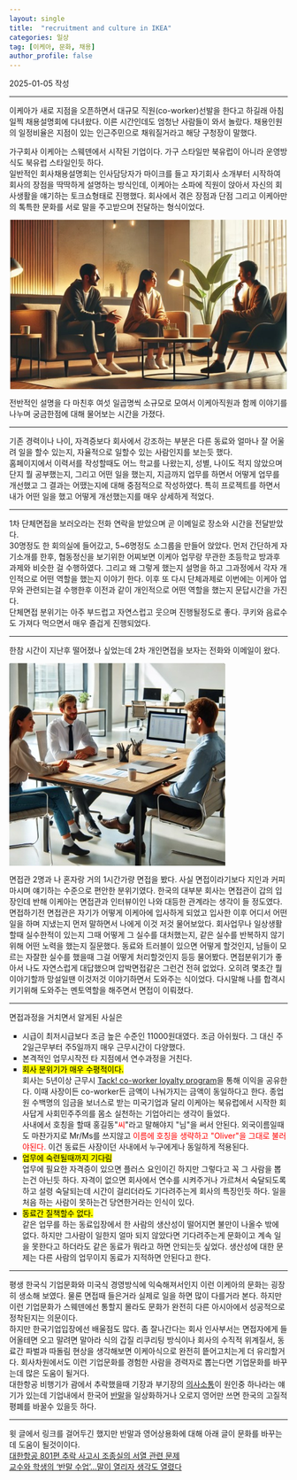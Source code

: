```yaml
---
layout: single
title:  "recruitment and culture in IKEA"
categories: 일상
tag: [이케아, 문화, 채용]
author_profile: false
---
```

<p>2025-01-05 작성</p>
<hr class="wp-block-separator has-alpha-channel-opacity"/>
<p>이케아가 새로 지점을 오픈하면서 대규모 직원(co-worker)선발을 한다고 하길래 아침 일찍 채용설명회에 다녀왔다. 이른 시간인데도 엄청난 사람들이 와서 놀랐다. 채용인원의 일정비율은 지점이 있는 인근주민으로 채워질거라고 해당 구청장이 말했다.

<p>가구회사 이케아는 스웨덴에서 시작된 기업이다. 가구 스타일만 북유럽이 아니라 운영방식도 북유럽 스타일인듯 하다.
<br>일반적인 회사채용설명회는 인사담당자가 마이크를 들고 자기회사 소개부터 시작하여 회사의 장점을 딱딱하게 설명하는 방식인데, 이케아는 소파에 직원이 앉아서 자신의 회사생활을 얘기하는 토크쇼형태로 진행했다. 회사에서 겪은 장점과 단점 그리고 이케아만의 톡특한 문화를 서로 말을 주고받으며 전달하는 형식이었다.</p>
<img src="/assets/images/2024-11-26-ikea hiring and culture/talkshow style.jpg" align="center">
<p>전반적인 설명을 다 마친후 여섯 일곱명씩 소규모로 모여서 이케아직원과 함께 이야기를 나누며 궁금한점에 대해 물어보는 시간을 가졌다.</p>
<hr class="wp-block-separator has-alpha-channel-opacity"/>
<p>기존 경력이나 나이, 자격증보다 회사에서 강조하는 부분은 다른 동료와 얼마나 잘 어울려 일을 할수 있는지, 자율적으로 일할수 있는 사람인지를 보는듯 했다.
<br>홈페이지에서 이력서를 작성할때도 어느 학교를 나왔는지, 성별, 나이도 적지 않았으며 단지 뭘 공부했는지, 그리고 어떤 일을 했는지, 지금까지 업무를 하면서 어떻게 업무를 개선했고 그 결과는 어땠는지에 대해 중점적으로 작성하였다. 특히 프로젝트를 하면서 내가 어떤 일을 했고 어떻게 개선했는지를 매우 상세하게 적었다.</p>
<hr class="wp-block-separator has-alpha-channel-opacity"/>
<p>1차 단체면접을 보러오라는 전화 연락을 받았으며 곧 이메일로 장소와 시간을 전달받았다.
<br> 30명정도 한 회의실에 들어갔고, 5~6명정도 소그룹을 만들어 앉았다. 먼저 간단하게 자기소개를 한후, 협동정신을 보기위한 어찌보면 이케아 업무랑 무관한 초등학교 방과후 과제와 비슷한 걸 수행하였다. 그리고 왜 그렇게 했는지 설명을 하고 그과정에서 각자 개인적으로 어떤 역할을 했는지 이야기 한다. 이후 또 다시 단체과제로 이번에는 이케아 업무와 관련되는걸 수행한후 이전과 같이 개인적으로 어떤 역할을 했는지 문답시간을 가진다.
<br>단체면접 분위기는 아주 부드럽고 자연스럽고 웃으며 진행될정도로 좋다. 쿠키와 음료수도 가져다 먹으면서 매우 즐겁게 진행되었다.
</p>
<hr class="wp-block-separator has-alpha-channel-opacity"/>
<p>한참 시간이 지난후 떨어졌나 싶었는데 2차 개인면접을 보자는 전화와 이메일이 왔다.</p>
<img src="/assets/images/2024-11-26-ikea hiring and culture/interview.jpg" align="center">
<p>면접관 2명과 나 혼자랑 거의 1시간가량 면접을 봤다. 사실 면접이라기보다 지인과 커피마시며 얘기하는 수준으로 편안한 분위기였다. 한국의 대부분 회사는 면접관이 갑의 입장인데 반해 이케아는 면접관과 인터뷰이인 나와 대등한 관계라는 생각이 들 정도였다. 면접하기전 면접관은 자기가 어떻게 이케아에 입사하게 되었고 입사한 이후 어디서 어떤 일을 하며 지냈는지 먼저 말하면서 나에게 이것 저것 물어보았다. 회사업무나 일상생활 할때 실수한적이 있는지 그때 어떻게 그 실수를 대처했는지, 같은 실수를 반복하지 않기위해 어떤 노력을 했는지 질문했다. 동료와 트러블이 있으면 어떻게 할것인지, 남들이 모르는 자잘한 실수를 했을때 그걸 어떻게 처리할것인지 등등 물어봤다. 면접분위기가 좋아서 나도 자연스럽게 대답했으며 압박면접같은 그런건 전혀 없었다. 오히려 몇초간 뭘 이야기할까 망설일땐 이것저것 이야기하면서 도와주는 식이었다. 다시말해 나를 합격시키기위해 도와주는 멘토역할을 해주면서 면접이 이뤄졌다.</p>
<hr class="wp-block-separator has-alpha-channel-opacity"/>
면접과정을 거치면서 알게된 사실은
<ul type ="SQUARE">
    <li>시급이 최저시급보다 조금 높은 수준인 11000원대였다. 조금 아쉬웠다. 그 대신 주2일근무부터 주5일까지 매우 근무시간이 다양했다.</li>
    <li>본격적인 업무시작전 타 지점에서 연수과정을 거친다.</li>
    <li><mark>회사 분위기가 매우 수평적이다.</mark></li>
    회사는 5년이상 근무시 <A href="https://www.ikea.com/kr/en/this-is-ikea/work-with-us/benefits-pub8c6da021/">Tack! co-worker loyalty program</A>을 통해 이익을 공유한다. 이때 사장이든 co-worker든 금액이 나눠가지는 금액이 동일하다고 한다. 종업원 수백명의 임금을 보너스로 받는 미국기업과 달리 이케아는 북유럽에서 시작한 회사답게 사회민주주의를 몸소 실천하는 기업아리는 생각이 들었다.
    <br>사내에서 호칭을 할때 홍길동"<span style="color: red;">씨</span>"라고 말해야지 "님"을 써서 안된다. 외국이름일때도 마찬가지로 Mr/Ms를 쓰지않고 <span style="color: red;">이름에 호칭을 생략하고 "Oliver"을 그대로 불러야된다.</span> 이건 동료든 사장이던 사내에서 누구에게나 동일하게 적용된다.
    <li><mark>업무에 숙련될때까지 기다림</mark></li>
    업무에 필요한 자격증이 있으면 플러스 요인이긴 하지만 그렇다고 꼭 그 사람을 뽑는건 아닌듯 하다. 자격이 없으면 회사에서 연수를 시켜주거나 가르쳐서 숙달되도록하고 설령 숙달되는데 시간이 걸리더라도 기다려주는게 회사의 특징인듯 하다. 일을 처음 하는 사람이 못하는건 당연한거라는 인식이 있다.
    <Li><mark>동료간 질책할수 없다.</mark></Li>
    같은 업무를 하는 동료입장에서 한 사람의 생산성이 떨어지면 불만이 나올수 밖에 없다. 하지만 그사람이 일한지 얼마 되지 않았다면 기다려주는게 문화이고 계속 일을 못한다고 하더라도 같은 동료가 뭐라고 하면 안되는듯 싶었다. 생산성에 대한 문제는 다른 사람의 업무이지 동료가 지적하면 안된다고 한다.
</ul>
<hr class="wp-block-separator has-alpha-channel-opacity"/>
<p>평생 한국식 기업문화와 미국식 경영방식에 익숙해져서인지 이런 이케아의 문화는 굉장히 생소해 보였다. 물론 면접때 들은거라 실제로 일을 하면 많이 다를거라 본다. 하지만 이런 기업문화가 스웨덴에선 통할지 몰라도 문화가 완전히 다른 아시아에서 성공적으로 정착된지는 의문이다.
<br>하지만 한국기업입장에선 배울점도 많다. 좀 잘나간다는 회사 인사부서는 면접자에게 들어올테면 오고 말려면 말아라 식의 갑질 리쿠리팅 방식이나 회사의 수직적 위계질서, 동료간 파벌과 따돌림 현상을 생각해보면 이케아식으로 완전히 띁어고치는게 더 유리할거다. 회사차원에서도 이런 기업문화를 경험한 사람을 경력자로 뽑는다면 기업문화를 바꾸는데 많은 도움이 될거다.
<br>대한항공 비행기가 괌에서 추락했을때 기장과 부기장의 <A href="https://namu.wiki/w/%EB%8C%80%ED%95%9C%ED%95%AD%EA%B3%B5%20801%ED%8E%B8%20%EC%B6%94%EB%9D%BD%20%EC%82%AC%EA%B3%A0#s-5.3">의사소통</A>이 원인중 하나라는 얘기가 있는데 기업내에서 한국어 <A href="https://www.hani.co.kr/arti/society/society_general/1061011.html">반말</A>을 일상화하거나 오로지 영어만 쓰면 한국의 고질적 평폐를 바꿀수 있을듯 하다.
</p>
<hr class="wp-block-separator has-alpha-channel-opacity"/>
<p>윗 글에서 링크를 걸어두긴 했지만 반말과 영어상용화에 대해 아래 글이 문화를 바꾸는데 도움이 될것이이다.
<br><A href="https://namu.wiki/w/%EB%8C%80%ED%95%9C%ED%95%AD%EA%B3%B5%20801%ED%8E%B8%20%EC%B6%94%EB%9D%BD%20%EC%82%AC%EA%B3%A0#s-5.3">대한항공 801편 추락 사고시 조종실의 서열 관련 문제</A>
<br><A href="https://www.hani.co.kr/arti/society/society_general/1061011.html">교수와 학생의 ‘반말 수업’…말이 열리자 생각도 열렸다</A></p>